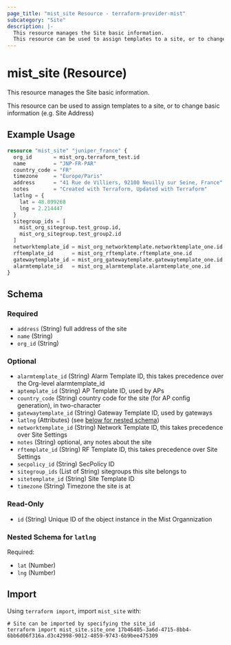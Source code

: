 ```yaml
---
page_title: "mist_site Resource - terraform-provider-mist"
subcategory: "Site"
description: |-
  This resource manages the Site basic information.
  This resource can be used to assign templates to a site, or to change basic information (e.g. Site Address)
---
```


# mist_site (Resource)

This resource manages the Site basic information.

This resource can be used to assign templates to a site, or to change basic information (e.g. Site Address)


## Example Usage

```terraform
resource "mist_site" "juniper_france" {
  org_id       = mist_org.terraform_test.id
  name         = "JNP-FR-PAR"
  country_code = "FR"
  timezone     = "Europe/Paris"
  address      = "41 Rue de Villiers, 92100 Neuilly sur Seine, France"
  notes        = "Created with Terraform, Updated with Terraform"
  latlng = {
    lat = 48.899268
    lng = 2.214447
  }
  sitegroup_ids = [
    mist_org_sitegroup.test_group.id,
    mist_org_sitegroup.test_group2.id
  ]
  networktemplate_id = mist_org_networktemplate.networktemplate_one.id
  rftemplate_id      = mist_org_rftemplate.rftemplate_one.id
  gatewaytemplate_id = mist_org_gatewaytemplate.gatewaytemplate_one.id
  alarmtemplate_id   = mist_org_alarmtemplate.alarmtemplate_one.id
}
```

<!-- schema generated by tfplugindocs -->
## Schema

### Required

- `address` (String) full address of the site
- `name` (String)
- `org_id` (String)

### Optional

- `alarmtemplate_id` (String) Alarm Template ID, this takes precedence over the Org-level alarmtemplate_id
- `aptemplate_id` (String) AP Template ID, used by APs
- `country_code` (String) country code for the site (for AP config generation), in two-character
- `gatewaytemplate_id` (String) Gateway Template ID, used by gateways
- `latlng` (Attributes) (see [below for nested schema](#nestedatt--latlng))
- `networktemplate_id` (String) Network Template ID, this takes precedence over Site Settings
- `notes` (String) optional, any notes about the site
- `rftemplate_id` (String) RF Template ID, this takes precedence over Site Settings
- `secpolicy_id` (String) SecPolicy ID
- `sitegroup_ids` (List of String) sitegroups this site belongs to
- `sitetemplate_id` (String) Site Template ID
- `timezone` (String) Timezone the site is at

### Read-Only

- `id` (String) Unique ID of the object instance in the Mist Organnization

<a id="nestedatt--latlng"></a>
### Nested Schema for `latlng`

Required:

- `lat` (Number)
- `lng` (Number)



## Import
Using `terraform import`, import `mist_site` with:
```shell
# Site can be imported by specifying the site_id
terraform import mist_site.site_one 17b46405-3a6d-4715-8bb4-6bb6d06f316a.d3c42998-9012-4859-9743-6b9bee475309
```